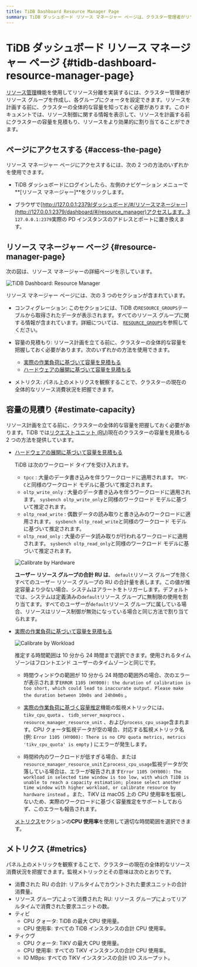 ```yaml
---
title: TiDB Dashboard Resource Manager Page
summary: TiDB ダッシュボード リソース マネージャー ページは、クラスター管理者がリソース グループを作成し、クォータを設定することでリソース分離を実装するのに役立ちます。クラスター容量を推定し、リソース消費を監視する方法を提供します。このページには、TiDB ダッシュボードまたはブラウザーからアクセスします。このページには、構成、容量推定、およびメトリックのセクションがあります。容量推定方法には、ハードウェアの展開と実際のワークロードが含まれます。監視メトリックには、消費された合計 RU、リソース グループによって消費された RU、TiDB CPU クォータと使用量、TiKV CPU クォータと使用量、および TiKV IO MBps が含まれます。
---
```


# TiDB ダッシュボード リソース マネージャー ページ {#tidb-dashboard-resource-manager-page}

[リソース管理](/tidb-resource-control.md)機能を使用してリソース分離を実装するには、クラスター管理者がリソース グループを作成し、各グループにクォータを設定できます。リソースを計画する前に、クラスターの全体的な容量を知っておく必要があります。このドキュメントでは、リソース制御に関する情報を表示して、リソースを計画する前にクラスターの容量を見積もり、リソースをより効果的に割り当てることができます。

## ページにアクセスする {#access-the-page}

リソース マネージャー ページにアクセスするには、次の 2 つの方法のいずれかを使用できます。

-   TiDB ダッシュボードにログインしたら、左側のナビゲーション メニューで**[リソース マネージャー]**をクリックします。

-   ブラウザで[http://127.0.0.1:2379/ダッシュボード/#/リソースマネージャー](http://127.0.0.1:2379/dashboard/#/resource_manager)アクセスします。3 `127.0.0.1:2379`実際の PD インスタンスのアドレスとポートに置き換えます。

## リソース マネージャー ページ {#resource-manager-page}

次の図は、リソース マネージャーの詳細ページを示しています。

![TiDB Dashboard: Resource Manager](/media/dashboard/dashboard-resource-manager-info.png)

リソース マネージャー ページには、次の 3 つのセクションが含まれています。

-   コンフィグレーション: このセクションには、TiDB の`RESOURCE_GROUPS`テーブルから取得されたデータが表示されます。すべてのリソース グループに関する情報が含まれています。詳細については、 [`RESOURCE_GROUPS`](/information-schema/information-schema-resource-groups.md)を参照してください。

-   容量の見積もり: リソース計画を立てる前に、クラスターの全体的な容量を把握しておく必要があります。次のいずれかの方法を使用できます。

    -   [実際の作業負荷に基づいて容量を見積もる](/sql-statements/sql-statement-calibrate-resource.md#estimate-capacity-based-on-actual-workload)
    -   [ハードウェアの展開に基づいて容量を見積もる](/sql-statements/sql-statement-calibrate-resource.md#estimate-capacity-based-on-hardware-deployment)

-   メトリクス: パネル上のメトリクスを観察することで、クラスターの現在の全体的なリソース消費状況を把握できます。

## 容量の見積り {#estimate-capacity}

リソース計画を立てる前に、クラスターの全体的な容量を把握しておく必要があります。TiDB では[リクエストユニット (RU)](/tidb-resource-control.md#what-is-request-unit-ru#what-is-request-unit-ru)現在のクラスターの容量を見積もる 2 つの方法を提供しています。

-   [ハードウェアの展開に基づいて容量を見積もる](/sql-statements/sql-statement-calibrate-resource.md#estimate-capacity-based-on-hardware-deployment)

    TiDB は次のワークロード タイプを受け入れます。

    -   `tpcc` : 大量のデータ書き込みを伴うワークロードに適用されます。 `TPC-C`と同様のワークロード モデルに基づいて推定されます。
    -   `oltp_write_only` : 大量のデータ書き込みを伴うワークロードに適用されます。 `sysbench oltp_write_only`と同様のワークロード モデルに基づいて推定されます。
    -   `oltp_read_write` : 偶数データの読み取りと書き込みのワークロードに適用されます。 `sysbench oltp_read_write`と同様のワークロード モデルに基づいて推定されます。
    -   `oltp_read_only` : 大量のデータ読み取りが行われるワークロードに適用されます。 `sysbench oltp_read_only`と同様のワークロード モデルに基づいて推定されます。

    ![Calibrate by Hardware](/media/dashboard/dashboard-resource-manager-calibrate-by-hardware.png)

    **ユーザー リソース グループの合計 RU は**、 `default`リソース グループを除くすべてのユーザー リソース グループの RU の合計量を表します。この値が推定容量より少ない場合、システムはアラートをトリガーします。デフォルトでは、システムは定義済みの`default`リソース グループに無制限の使用を割り当てます。すべてのユーザーが`default`リソース グループに属している場合、リソースはリソース制御が無効になっている場合と同じ方法で割り当てられます。

-   [実際の作業負荷に基づいて容量を見積もる](/sql-statements/sql-statement-calibrate-resource.md#estimate-capacity-based-on-actual-workload)

    ![Calibrate by Workload](/media/dashboard/dashboard-resource-manager-calibrate-by-workload.png)

    推定する時間範囲は 10 分から 24 時間まで選択できます。使用されるタイムゾーンはフロントエンド ユーザーのタイムゾーンと同じです。

    -   時間ウィンドウの範囲が 10 分から 24 時間の範囲外の場合、次のエラーが表示されます`ERROR 1105 (HY000): the duration of calibration is too short, which could lead to inaccurate output. Please make the duration between 10m0s and 24h0m0s` 。

    -   [実際の作業負荷に基づく容量推定](/sql-statements/sql-statement-calibrate-resource.md#estimate-capacity-based-on-actual-workload)機能の監視メトリックには、 `tikv_cpu_quota` 、 `tidb_server_maxprocs` 、 `resource_manager_resource_unit` 、および`process_cpu_usage`含まれます。CPU クォータ監視データが空の場合、対応する監視メトリック名 (例: `Error 1105 (HY000): There is no CPU quota metrics, metrics 'tikv_cpu_quota' is empty` ) にエラーが発生します。

    -   時間枠内のワークロードが低すぎる場合、または`resource_manager_resource_unit`と`process_cpu_usage`監視データが欠落している場合は、エラーが報告されます`Error 1105 (HY000): The workload in selected time window is too low, with which TiDB is unable to reach a capacity estimation; please select another time window with higher workload, or calibrate resource by hardware instead` 。また、TiKV は macOS 上の CPU 使用率を監視しないため、実際のワークロードに基づく容量推定をサポートしておらず、このエラーも報告されます。

    [メトリクス](#metrics)セクションの**CPU 使用率**を使用して適切な時間範囲を選択できます。

## メトリクス {#metrics}

パネル上のメトリックを観察することで、クラスターの現在の全体的なリソース消費状況を把握できます。監視メトリックとその意味は次のとおりです。

-   消費された RU の合計: リアルタイムでカウントされた要求ユニットの合計消費量。
-   リソース グループによって消費された RU: リソース グループによってリアルタイムで消費された要求ユニットの数。
-   ティビ
    -   CPU クォータ: TiDB の最大 CPU 使用量。
    -   CPU 使用率: すべての TiDB インスタンスの合計 CPU 使用率。
-   ティクヴ
    -   CPU クォータ: TiKV の最大 CPU 使用量。
    -   CPU 使用率: すべての TiKV インスタンスの合計 CPU 使用率。
    -   IO MBps: すべての TiKV インスタンスの合計 I/O スループット。
